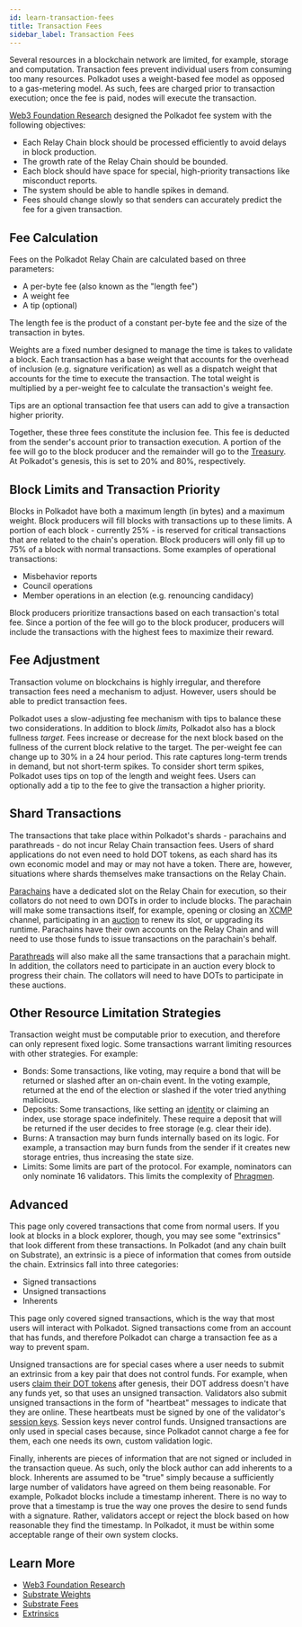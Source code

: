 ```yaml
---
id: learn-transaction-fees
title: Transaction Fees
sidebar_label: Transaction Fees
---
```


Several resources in a blockchain network are limited, for example, storage and computation.
Transaction fees prevent individual users from consuming too many resources. Polkadot uses a
weight-based fee model as opposed to a gas-metering model. As such, fees are charged prior to
transaction execution; once the fee is paid, nodes will execute the transaction.

[Web3 Foundation Research](https://research.web3.foundation/en/latest/polkadot/Token%20Economics.html)
designed the Polkadot fee system with the following objectives:

- Each Relay Chain block should be processed efficiently to avoid delays in block production.
- The growth rate of the Relay Chain should be bounded.
- Each block should have space for special, high-priority transactions like misconduct reports.
- The system should be able to handle spikes in demand.
- Fees should change slowly so that senders can accurately predict the fee for a given transaction.

## Fee Calculation

Fees on the Polkadot Relay Chain are calculated based on three parameters:

- A per-byte fee (also known as the "length fee")
- A weight fee
- A tip (optional)

The length fee is the product of a constant per-byte fee and the size of the transaction in bytes.

Weights are a fixed number designed to manage the time is takes to validate a block. Each
transaction has a base weight that accounts for the overhead of inclusion (e.g. signature
verification) as well as a dispatch weight that accounts for the time to execute the transaction.
The total weight is multiplied by a per-weight fee to calculate the transaction's weight fee.

Tips are an optional transaction fee that users can add to give a transaction higher priority.

Together, these three fees constitute the inclusion fee. This fee is deducted from the sender's
account prior to transaction execution. A portion of the fee will go to the block producer and the
remainder will go to the [Treasury](learn-treasury). At Polkadot's genesis, this is set to 20% and
80%, respectively.

## Block Limits and Transaction Priority

Blocks in Polkadot have both a maximum length (in bytes) and a maximum weight. Block producers will
fill blocks with transactions up to these limits. A portion of each block - currently 25% - is
reserved for critical transactions that are related to the chain's operation. Block producers will
only fill up to 75% of a block with normal transactions. Some examples of operational transactions:

- Misbehavior reports
- Council operations
- Member operations in an election (e.g. renouncing candidacy)

Block producers prioritize transactions based on each transaction's total fee. Since a portion of
the fee will go to the block producer, producers will include the transactions with the highest fees
to maximize their reward.

## Fee Adjustment

Transaction volume on blockchains is highly irregular, and therefore transaction fees need a
mechanism to adjust. However, users should be able to predict transaction fees.

Polkadot uses a slow-adjusting fee mechanism with tips to balance these two considerations. In
addition to block _limits,_ Polkadot also has a block fullness _target._ Fees increase or decrease
for the next block based on the fullness of the current block relative to the target. The per-weight
fee can change up to 30% in a 24 hour period. This rate captures long-term trends in demand, but not
short-term spikes. To consider short term spikes, Polkadot uses tips on top of the length and weight
fees. Users can optionally add a tip to the fee to give the transaction a higher priority.

## Shard Transactions

The transactions that take place within Polkadot's shards - parachains and parathreads - do not
incur Relay Chain transaction fees. Users of shard applications do not even need to hold DOT tokens,
as each shard has its own economic model and may or may not have a token. There are, however,
situations where shards themselves make transactions on the Relay Chain.

[Parachains](learn-parachains) have a dedicated slot on the Relay Chain for execution, so their
collators do not need to own DOTs in order to include blocks. The parachain will make some
transactions itself, for example, opening or closing an [XCMP](learn-crosschain) channel,
participating in an [auction](learn-auction) to renew its slot, or upgrading its runtime. Parachains
have their own accounts on the Relay Chain and will need to use those funds to issue transactions on
the parachain's behalf.

[Parathreads](learn-parathreads) will also make all the same transactions that a parachain might. In
addition, the collators need to participate in an auction every block to progress their chain. The
collators will need to have DOTs to participate in these auctions.

## Other Resource Limitation Strategies

Transaction weight must be computable prior to execution, and therefore can only represent fixed
logic. Some transactions warrant limiting resources with other strategies. For example:

- Bonds: Some transactions, like voting, may require a bond that will be returned or slashed after
  an on-chain event. In the voting example, returned at the end of the election or slashed if the
  voter tried anything malicious.
- Deposits: Some transactions, like setting an [identity](learn-identity) or claiming an index, use
  storage space indefinitely. These require a deposit that will be returned if the user decides to
  free storage (e.g. clear their ide).
- Burns: A transaction may burn funds internally based on its logic. For example, a transaction may
  burn funds from the sender if it creates new storage entries, thus increasing the state size.
- Limits: Some limits are part of the protocol. For example, nominators can only nominate 16
  validators. This limits the complexity of [Phragmen](learn-phragmen).

## Advanced

This page only covered transactions that come from normal users. If you look at blocks in a block
explorer, though, you may see some "extrinsics" that look different from these transactions. In
Polkadot (and any chain built on Substrate), an extrinsic is a piece of information that comes from
outside the chain. Extrinsics fall into three categories:

- Signed transactions
- Unsigned transactions
- Inherents

This page only covered signed transactions, which is the way that most users will interact with
Polkadot. Signed transactions come from an account that has funds, and therefore Polkadot can charge
a transaction fee as a way to prevent spam.

Unsigned transactions are for special cases where a user needs to submit an extrinsic from a key
pair that does not control funds. For example, when users
[claim their DOT tokens](https://claims.polkadot.network) after genesis, their DOT address doesn't
have any funds yet, so that uses an unsigned transaction. Validators also submit unsigned
transactions in the form of "heartbeat" messages to indicate that they are online. These heartbeats
must be signed by one of the validator's [session keys](learn-keys). Session keys never control
funds. Unsigned transactions are only used in special cases because, since Polkadot cannot charge a
fee for them, each one needs its own, custom validation logic.

Finally, inherents are pieces of information that are not signed or included in the transaction
queue. As such, only the block author can add inherents to a block. Inherents are assumed to be
"true" simply because a sufficiently large number of validators have agreed on them being
reasonable. For example, Polkadot blocks include a timestamp inherent. There is no way to prove that
a timestamp is true the way one proves the desire to send funds with a signature. Rather, validators
accept or reject the block based on how reasonable they find the timestamp. In Polkadot, it must be
within some acceptable range of their own system clocks.

## Learn More

- [Web3 Foundation Research](https://research.web3.foundation/en/latest/polkadot/Token%20Economics.html#relay-chain-transaction-fees-and-per-block-transaction-limits)
- [Substrate Weights](https://substrate.dev/docs/en/knowledgebase/learn-substrate/weight)
- [Substrate Fees](https://substrate.dev/docs/en/knowledgebase/runtime/fees)
- [Extrinsics](https://substrate.dev/docs/en/knowledgebase/learn-substrate/extrinsics)
